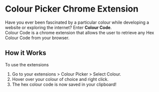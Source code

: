 # Colour Picker Chrome Extension

Have you ever been fascinated by a particular colour while developing a website or exploring the internet? Enter **Colour Code**. <br/> Colour Code is a chrome extension that allows the user to retrieve any Hex Colour Code from your browser. 

## How it Works
To use the extensions
1. Go to your extensions > Colour Picker > Select Colour.
2. Hover over your colour of choice and right click.
3. The hex colour code is now saved in your clipboard!
